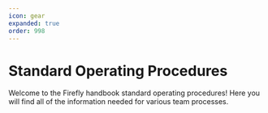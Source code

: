 ```yaml
---
icon: gear
expanded: true
order: 998
---
```


# Standard Operating Procedures

Welcome to the Firefly handbook standard operating procedures! Here you will find all of the information needed for various team processes.
